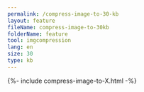 ```yaml
---
permalink: /compress-image-to-30-kb
layout: feature
fileName: compress-image-to-30kb
folderName: feature
tool: imgcompression
lang: en
size: 30
type: kb
---
```


{%- include compress-image-to-X.html -%}
